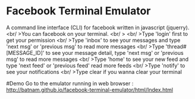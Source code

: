 # Facebook Terminal Emulator
A command line interface (CLI) for facebook  written in javascript (jquerry). 
<br/ >You can facebook on your terminal.
<br/ >
<br/ >Type 'login' first to get your permission
<br/ >Type 'inbox' to see your messages and type 'next msg' or 'previous msg' to read more messages
<br/ >Type 'thread#[MESSAGE_ID]' to see your message detail, type 'next msg' or 'previous msg' to read more messages
<br/ >Type 'home' to see your new feed and type 'next feed' or 'previous feed' read more feeds
<br/ >Type 'notify' to see your notifications
<br/ >Type clear if you wanna clear your terminal

#Demo
Go to the emulator running in web browser : http://batnam.github.io/facebook-terminal-emulator/html/Index.html
